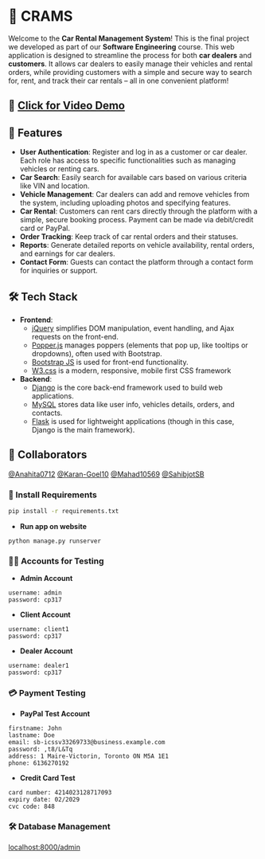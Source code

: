 # 🚗 CRAMS
Welcome to the **Car Rental Management System**! This is the final project we developed as part of our **Software Engineering** course. This web application is designed to streamline the process for both **car dealers** and **customers**. It allows car dealers to easily manage their vehicles and rental orders, while providing customers with a simple and secure way to search for, rent, and track their car rentals – all in one convenient platform!

## 🎥 [Click for Video Demo](https://youtu.be/PsdmcPWRQMc)

## 🚗 Features
- **User Authentication**: Register and log in as a customer or car dealer. Each role has access to specific functionalities such as managing vehicles or renting cars.
- **Car Search**: Easily search for available cars based on various criteria like VIN and location.
- **Vehicle Management**: Car dealers can add and remove vehicles from the system, including uploading photos and specifying features.
- **Car Rental**: Customers can rent cars directly through the platform with a simple, secure booking process. Payment can be made via debit/credit card or PayPal.
- **Order Tracking**: Keep track of car rental orders and their statuses.
- **Reports**: Generate detailed reports on vehicle availability, rental orders, and earnings for car dealers.
- **Contact Form**: Guests can contact the platform through a contact form for inquiries or support.

## 🛠 Tech Stack
- **Frontend**:
  - [jQuery](https://jquery.com/) simplifies DOM manipulation, event handling, and Ajax requests on the front-end.
  - [Popper.js](https://popper.js.org/docs/v2/) manages poppers (elements that pop up, like tooltips or dropdowns), often used with Bootstrap.
  - [Bootstrap JS](https://getbootstrap.com/) is used for front-end functionality.
  - [W3.css](https://www.w3schools.com/w3css/defaulT.asp) is a modern, responsive, mobile first CSS framework
- **Backend**:
  - [Django](https://www.djangoproject.com/) is the core back-end framework used to build web applications.
  - [MySQL](https://www.mysql.com/) stores data like user info, vehicles details, orders, and contacts.
  - [Flask](https://flask.palletsprojects.com/en/stable/) is used for lightweight applications (though in this case, Django is the main framework).

## 🤝 Collaborators
[@Anahita0712](https://github.com/Anahita0712)
[@Karan-Goel10](https://github.com/Karan-Goel10)
[@Mahad10569](https://github.com/Mahad10569)
[@SahibjotSB](https://github.com/SahibjotSB)

### 🚀 Install Requirements
```bash
pip install -r requirements.txt
```
- **Run app on website**
```
python manage.py runserver
```
### 🧑‍💻 Accounts for Testing
- **Admin Account**
```
username: admin
password: cp317
```
- **Client Account**
```
username: client1
password: cp317
```
- **Dealer Account**
```
username: dealer1
password: cp317
```
### 💳 Payment Testing
- **PayPal Test Account**
```
firstname: John
lastname: Doe
email: sb-icssv33269733@business.example.com
password: ,t8/L&Tq
address: 1 Maire-Victorin, Toronto ON M5A 1E1
phone: 6136270192
```
- **Credit Card Test**
```
card number: 4214023128717093
expiry date: 02/2029
cvc code: 848
```
### 🛠 Database Management
[localhost:8000/admin](http://127.0.0.1:8000/admin/login/?next=/admin/)

